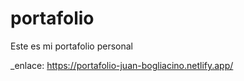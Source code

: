 # portafolio
Este es mi portafolio personal

_enlace: https://portafolio-juan-bogliacino.netlify.app/
